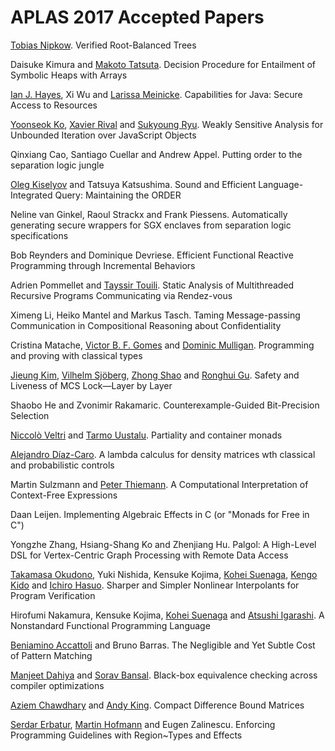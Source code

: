 # APLAS 2017 Accepted Papers

[Tobias Nipkow](http://www.in.tum.de/~nipkow). Verified Root-Balanced Trees

Daisuke Kimura and [Makoto Tatsuta](http://research.nii.ac.jp/~tatsuta/index-e.html). Decision Procedure for Entailment of Symbolic Heaps with Arrays

[Ian J. Hayes](http://staff.itee.uq.edu.au/ianh/), Xi Wu and [Larissa Meinicke](http://www.uq.edu.au/uqresearchers/researcher/meinickela.html). Capabilities for Java: Secure Access to Resources

[Yoonseok Ko](http://plrg.kaist.ac.kr/kys), [Xavier Rival](http://www.di.ens.fr/~rival/) and [Sukyoung Ryu](http://plrg.kaist.ac.kr/ryu). Weakly Sensitive Analysis for Unbounded Iteration over JavaScript Objects

Qinxiang Cao, Santiago Cuellar and Andrew Appel. Putting order to the separation logic jungle

[Oleg Kiselyov](http://okmij.org/ftp/) and Tatsuya Katsushima. Sound and Efficient Language-Integrated Query: Maintaining the ORDER

Neline van Ginkel, Raoul Strackx and Frank Piessens. Automatically generating secure wrappers for SGX enclaves from separation logic specifications

Bob Reynders and Dominique Devriese. Efficient Functional Reactive Programming through Incremental Behaviors

Adrien Pommellet and [Tayssir Touili](https://lipn.univ-paris13.fr/~touili/). Static Analysis of Multithreaded Recursive Programs Communicating via Rendez-vous

Ximeng Li, Heiko Mantel and Markus Tasch. Taming Message-passing Communication in Compositional Reasoning about Confidentiality

Cristina Matache, [Victor B. F. Gomes](http://www.cl.cam.ac.uk/~vb358/) and [Dominic Mulligan](http://www.dominic-mulligan.co.uk). Programming and proving with classical types

[Jieung Kim](http://www.cs.yale.edu/homes/jieung/), [Vilhelm Sjöberg](http://www.seas.upenn.edu/~vilhelm/), [Zhong Shao](http://www.cs.yale.edu/homes/shao) and [Ronghui Gu](http://www.cs.yale.edu/homes/gu_ronghui/homepage/). Safety and Liveness of MCS Lock—Layer by Layer

Shaobo He and Zvonimir Rakamaric. Counterexample-Guided Bit-Precision Selection

[Niccolò Veltri](http://cs.ioc.ee/~niccolo/) and [Tarmo Uustalu](http://cs.ioc.ee/~tarmo/). Partiality and container monads

[Alejandro Díaz-Caro](http://diaz-caro.web.unq.edu.ar). A lambda calculus for density matrices wth classical and probabilistic controls

Martin Sulzmann and [Peter Thiemann](http://www.informatik.uni-freiburg.de/~thiemann). A Computational Interpretation of Context-Free Expressions

Daan Leijen. Implementing Algebraic Effects in C (or "Monads for Free in C")

Yongzhe Zhang, Hsiang-Shang Ko and Zhenjiang Hu. Palgol: A High-Level DSL for Vertex-Centric Graph Processing with Remote Data Access

[Takamasa Okudono](http://group-mmm.org/~tokudono/), Yuki Nishida, Kensuke Kojima, [Kohei Suenaga](http://www.fos.kuis.kyoto-u.ac.jp/~ksuenaga/), [Kengo Kido](http://www-mmm.is.s.u-tokyo.ac.jp/~kkido/) and [Ichiro Hasuo](http://group-mmm.org/~ichiro). Sharper and Simpler Nonlinear Interpolants for Program Verification

Hirofumi Nakamura, Kensuke Kojima, [Kohei Suenaga](http://www.fos.kuis.kyoto-u.ac.jp/~ksuenaga/) and [Atsushi Igarashi](http://www.fos.kuis.kyoto-u.ac.jp/~igarashi/). A Nonstandard Functional Programming Language

[Beniamino Accattoli](https://sites.google.com/site/beniaminoaccattoli/) and Bruno Barras. The Negligible and Yet Subtle Cost of Pattern Matching

[Manjeet Dahiya](http://www.cse.iitd.ernet.in/~dahiya/) and [Sorav Bansal](http://www.cse.iitd.ernet.in/~sbansal/). Black-box equivalence checking across compiler optimizations

[Aziem Chawdhary](http://www.chawdhary.co.uk) and [Andy King](http://www.cs.kent.ac.uk/people/staff/amk/). Compact Difference Bound Matrices

[Serdar Erbatur](https://www.tcs.ifi.lmu.de/mitarbeiter/serdar-erbatur), [Martin Hofmann](http://www.tcs.ifi.lmu.de/~mhofmann) and Eugen Zalinescu. Enforcing Programming Guidelines with Region~Types and Effects
